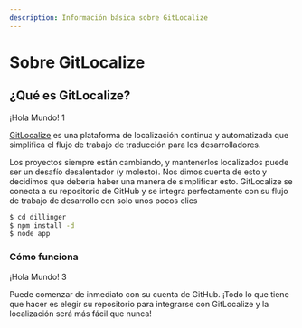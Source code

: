 ```yaml
---
description: Información básica sobre GitLocalize
---
```


# Sobre GitLocalize

## ¿Qué es GitLocalize? <a id="what-is-gitlocalize"></a>

¡Hola Mundo! 1

[GitLocalize](https://gitlocalize.com/) es una plataforma de localización continua y automatizada que simplifica el flujo de trabajo de traducción para los desarrolladores.

Los proyectos siempre están cambiando, y mantenerlos localizados puede ser un desafío desalentador (y molesto). Nos dimos cuenta de esto y decidimos que debería haber una manera de simplificar esto. GitLocalize se conecta a su repositorio de GitHub y se integra perfectamente con su flujo de trabajo de desarrollo con solo unos pocos clics

```sh
$ cd dillinger
$ npm install -d
$ node app
```

### Cómo funciona <a id="how-it-works"></a>

¡Hola Mundo! 3

Puede comenzar de inmediato con su cuenta de GitHub. ¡Todo lo que tiene que hacer es elegir su repositorio para integrarse con GitLocalize y la localización será más fácil que nunca!
